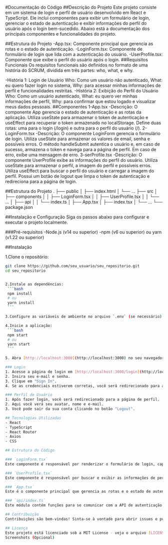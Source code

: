 #Documentação do Código
##Descrição do Projeto
Este projeto consiste em um sistema de login e perfil de usuário desenvolvido em React e TypeScript. Ele inclui componentes para exibir um formulário de login, gerenciar o estado de autenticação e exibir informações do perfil do usuário após o login bem-sucedido. Abaixo está a documentação dos principais componentes e funcionalidades do projeto.

##Estrutura do Projeto
-App.tsx: Componente principal que gerencia as rotas e o estado de autenticação.
-LoginForm.tsx: Componente de formulário de login que lida com a autenticação do usuário.
-UserProfile.tsx: Componente que exibe o perfil do usuário após o login.
##Requisitos Funcionais
Os requisitos funcionais são definidos no formato de uma história do SCRUM, dividida em três partes: who, what, e why.

-História 1: Login de Usuário
Who: Como um usuário não autenticado,
What: eu quero fazer login no sistema,
Why: para acessar minhas informações de perfil e funcionalidades restritas.
-História 2: Exibição do Perfil do Usuário
Who: Como um usuário autenticado,
What: eu quero ver minhas informações de perfil,
Why: para confirmar que estou logado e visualizar meus dados pessoais.
##Componentes
1-App.tsx
-Descrição: O componente App gerencia o estado de autenticação e as rotas da aplicação. Utiliza useState para armazenar o token de autenticação e useEffect para recuperar o token armazenado no localStorage. Define duas rotas: uma para o login (/login) e outra para o perfil do usuário (/).
2-LoginForm.tsx
-Descrição: O componente LoginForm gerencia o formulário de login. Utiliza useState para armazenar os valores de email, senha e possíveis erros. O método handleSubmit autentica o usuário e, em caso de sucesso, armazena o token e navega para a página de perfil. Em caso de erro, exibe uma mensagem de erro.
3-serProfile.tsx
-Descrição: O componente UserProfile exibe as informações do perfil do usuário. Utiliza useState para armazenar o perfil, a imagem do perfil e possíveis erros. Utiliza useEffect para buscar o perfil do usuário e carregar a imagem do perfil. Possui um botão de logout que limpa o token de autenticação e redireciona para a página de login.


##Estrutura do Projeto
.
├── public
│ ├── index.html
│ └── ...
├── src
│ ├── components
│ │ ├── LoginForm.tsx
│ │ ├── UserProfile.tsx
│ │ └── ...
│ ├── api
│ │ └── index.ts
│ ├── App.tsx
│ ├── index.tsx
│ └── ...
└── package.json

##Instalação e Configuração
Siga os passos abaixo para configurar e executar o projeto localmente.

###Pré-requisitos
-Node.js (v14 ou superior)
-npm (v6 ou superior) ou yarn (v1.22 ou superior)

##Instalação

1.Clone o repositório:
   ```bash
   git clone https://github.com/seu_usuario/seu_repositorio.git
   cd seu_repositorio


2.Instale as dependências:
    ```bash
    npm install
    # ou
    yarn install
    ```

3.Configure as variáveis de ambiente no arquivo `.env` (se necessário).

4.Inicie a aplicação:
    ```bash
    npm start
    # ou
    yarn start
    ```

5. Abra [http://localhost:3000](http://localhost:3000) no seu navegador para ver a aplicação.

### Login
1. Acesse a página de login em [http://localhost:3000/login](http://localhost:3000/login).
2. Insira seu e-mail e senha.
3. Clique em "Sign In".
4. Se as credenciais estiverem corretas, você será redirecionado para a página de perfil.

### Perfil de Usuário
1. Após fazer login, você será redirecionado para a página de perfil.
2. Aqui você verá seu avatar, nome e e-mail.
3. Você pode sair da sua conta clicando no botão "Logout".

## Tecnologias Utilizadas
- React
- TypeScript
- React Router
- Axios
- CSS

## Estrutura do Código

### `LoginForm.tsx`
Este componente é responsável por renderizar o formulário de login, capturar as credenciais do usuário e realizar a autenticação.

### `UserProfile.tsx`
Este componente é responsável por buscar e exibir as informações de perfil do usuário autenticado, incluindo o avatar.

### `App.tsx`
Este é o componente principal que gerencia as rotas e o estado de autenticação do usuário.

### `api/index.ts`
Este módulo contém funções para se comunicar com a API de autenticação e perfil.

## Contribuição
Contribuições são bem-vindas! Sinta-se à vontade para abrir issues e pull requests.

## Licença
Este projeto está licenciado sob a MIT License - veja o arquivo [LICENSE](LICENSE) para mais detalhes.
Screenshots (Opcional)
